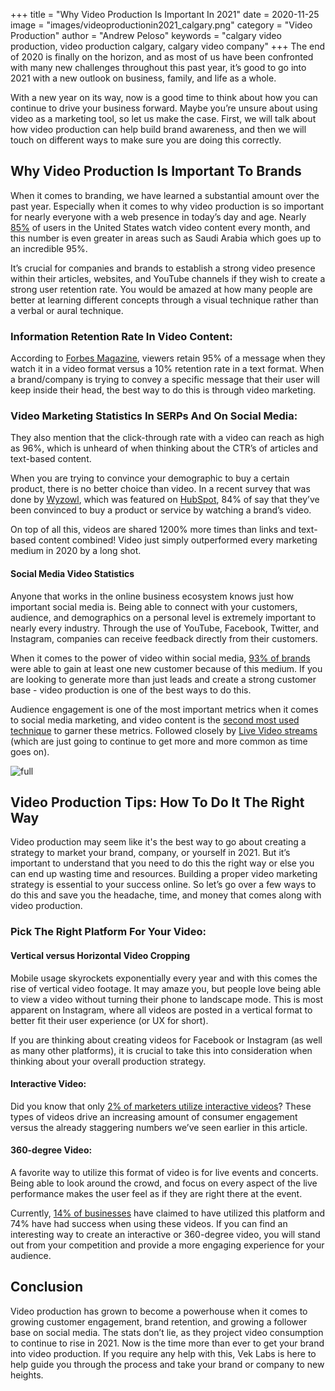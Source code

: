 +++
title = "Why Video Production Is Important In 2021"
date = 2020-11-25
image = "images/videoproductionin2021_calgary.png"
category = "Video Production"
author = "Andrew Peloso"
keywords = "calgary video production, video production calgary, calgary video company"
+++
The end of 2020 is finally on the horizon, and as most of us have been confronted with many new challenges throughout this past year, it’s good to go into 2021 with a new outlook on business, family, and life as a whole.

With a new year on its way, now is a good time to think about how you can continue to drive your business forward. Maybe you’re unsure about using video as a marketing tool, so let us make the case. First, we will talk about how video production can help build brand awareness, and then we will touch on different ways to make sure you are doing this correctly.

## Why Video Production Is Important To Brands

When it comes to branding, we have learned a substantial amount over the past year. Especially when it comes to why video production is so important for nearly everyone with a web presence in today’s day and age. Nearly [85%](https://www.statista.com/statistics/272835/share-of-internet-users-who-watch-online-videos/) of users in the United States watch video content every month, and this number is even greater in areas such as Saudi Arabia which goes up to an incredible 95%.

It’s crucial for companies and brands to establish a strong video presence within their articles, websites, and YouTube channels if they wish to create a strong user retention rate. You would be amazed at how many people are better at learning different concepts through a visual technique rather than a verbal or aural technique.

### Information Retention Rate In Video Content:

According to [Forbes Magazine](https://www.forbes.com/sites/yec/2017/07/13/how-to-incorporate-video-into-your-social-media-strategy/?sh=281442577f2e), viewers retain 95% of a message when they watch it in a video format versus a 10% retention rate in a text format. When a brand/company is trying to convey a specific message that their user will keep inside their head, the best way to do this is through video marketing.

### Video Marketing Statistics In SERPs And On Social Media:

They also mention that the click-through rate with a video can reach as high as 96%, which is unheard of when thinking about the CTR’s of articles and text-based content. 

When you are trying to convince your demographic to buy a certain product, there is no better choice than video. In a recent survey that was done by [Wyzowl](https://www.wyzowl.com/video-marketing-survey-2020/), which was featured on [HubSpot](https://www.hubspot.com/marketing-statistics), 84% of say that they’ve been convinced to buy a product or service by watching a brand’s video.

On top of all this, videos are shared 1200% more times than links and text-based content combined! Video just simply outperformed every marketing medium in 2020 by a long shot.

#### Social Media Video Statistics

Anyone that works in the online business ecosystem knows just how important social media is. Being able to connect with your customers, audience, and demographics on a personal level is extremely important to nearly every industry. Through the use of YouTube, Facebook, Twitter, and Instagram, companies can receive feedback directly from their customers. 

When it comes to the power of video within social media, [93% of brands](https://www.wyzowl.com/video-marketing-survey-2020/) were able to gain at least one new customer because of this medium. If you are looking to generate more than just leads and create a strong customer base - video production is one of the best ways to do this.

Audience engagement is one of the most important metrics when it comes to social media marketing, and video content is the [second most used technique](https://www.hubspot.com/state-of-marketing) to garner these metrics. Followed closely by [Live Video streams](https://www.hubspot.com/state-of-marketing) (which are just going to continue to get more and more common as time goes on).

![full](https://www.VekLabs.com/assets/images/videoproductionin2021_calgary.png "video production")

## Video Production Tips: How To Do It The Right Way

Video production may seem like it's the best way to go about creating a strategy to market your brand, company, or yourself in 2021. But it’s important to understand that you need to do this the right way or else you can end up wasting time and resources. Building a proper video marketing strategy is essential to your success online. So let’s go over a few ways to do this and save you the headache, time, and money that comes along with video production.

### Pick The Right Platform For Your Video:

#### Vertical versus Horizontal Video Cropping

Mobile usage skyrockets exponentially every year and with this comes the rise of vertical video footage. It may amaze you, but people love being able to view a video without turning their phone to landscape mode. This is most apparent on Instagram, where all videos are posted in a vertical format to better fit their user experience (or UX for short).

If you are thinking about creating videos for Facebook or Instagram (as well as many other platforms), it is crucial to take this into consideration when thinking about your overall production strategy.

#### Interactive Video:

Did you know that only [2% of marketers utilize interactive videos](https://50wheel.com/the-top-40-video-marketing-statistics-to-know-in-2020/)? These types of videos drive an increasing amount of consumer engagement versus the already staggering numbers we’ve seen earlier in this article.

#### 360-degree Video:

A favorite way to utilize this format of video is for live events and concerts. Being able to look around the crowd, and focus on every aspect of the live performance makes the user feel as if they are right there at the event.

Currently, [14% of businesses](https://www.rightmixmarketing.com/video-marketing/video-marketing-statistics-the-opportunities-you-dont-want-to-miss-in-2020/) have claimed to have utilized this platform and 74% have had success when using these videos. If you can find an interesting way to create an interactive or 360-degree video, you will stand out from your competition and provide a more engaging experience for your audience.

## Conclusion

Video production has grown to become a powerhouse when it comes to growing customer engagement, brand retention, and growing a follower base on social media. The stats don’t lie, as they project video consumption to continue to rise in 2021. Now is the time more than ever to get your brand into video production. If you require any help with this, Vek Labs is here to help guide you through the process and take your brand or company to new heights.
